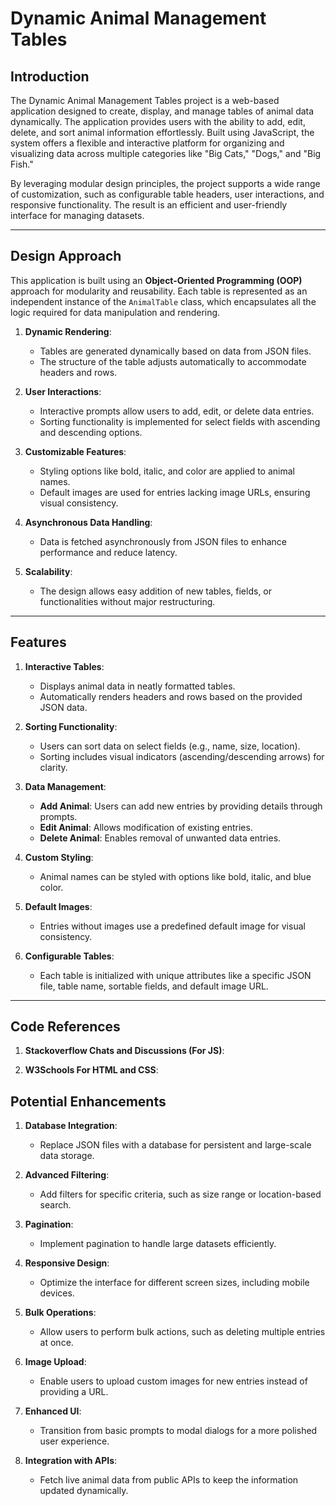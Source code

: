

# **Dynamic Animal Management Tables**

## **Introduction**
The Dynamic Animal Management Tables project is a web-based application designed to create, display, and manage tables of animal data dynamically. The application provides users with the ability to add, edit, delete, and sort animal information effortlessly. Built using JavaScript, the system offers a flexible and interactive platform for organizing and visualizing data across multiple categories like "Big Cats," "Dogs," and "Big Fish."

By leveraging modular design principles, the project supports a wide range of customization, such as configurable table headers, user interactions, and responsive functionality. The result is an efficient and user-friendly interface for managing datasets.

---

## **Design Approach**
This application is built using an **Object-Oriented Programming (OOP)** approach for modularity and reusability. Each table is represented as an independent instance of the `AnimalTable` class, which encapsulates all the logic required for data manipulation and rendering.

1. **Dynamic Rendering**: 
   - Tables are generated dynamically based on data from JSON files.
   - The structure of the table adjusts automatically to accommodate headers and rows.

2. **User Interactions**: 
   - Interactive prompts allow users to add, edit, or delete data entries.
   - Sorting functionality is implemented for select fields with ascending and descending options.

3. **Customizable Features**:
   - Styling options like bold, italic, and color are applied to animal names.
   - Default images are used for entries lacking image URLs, ensuring visual consistency.

4. **Asynchronous Data Handling**:
   - Data is fetched asynchronously from JSON files to enhance performance and reduce latency.

5. **Scalability**:
   - The design allows easy addition of new tables, fields, or functionalities without major restructuring.

---

## **Features**
1. **Interactive Tables**:
   - Displays animal data in neatly formatted tables.
   - Automatically renders headers and rows based on the provided JSON data.

2. **Sorting Functionality**:
   - Users can sort data on select fields (e.g., name, size, location).
   - Sorting includes visual indicators (ascending/descending arrows) for clarity.

3. **Data Management**:
   - **Add Animal**: Users can add new entries by providing details through prompts.
   - **Edit Animal**: Allows modification of existing entries.
   - **Delete Animal**: Enables removal of unwanted data entries.

4. **Custom Styling**:
   - Animal names can be styled with options like bold, italic, and blue color.

5. **Default Images**:
   - Entries without images use a predefined default image for visual consistency.

6. **Configurable Tables**:
   - Each table is initialized with unique attributes like a specific JSON file, table name, sortable fields, and default image URL.

---
## **Code References**

1. **Stackoverflow Chats and Discussions (For JS)**:
   

2. **W3Schools For HTML and CSS**:
   






## **Potential Enhancements**
1. **Database Integration**:
   - Replace JSON files with a database for persistent and large-scale data storage.

2. **Advanced Filtering**:
   - Add filters for specific criteria, such as size range or location-based search.

3. **Pagination**:
   - Implement pagination to handle large datasets efficiently.

4. **Responsive Design**:
   - Optimize the interface for different screen sizes, including mobile devices.

5. **Bulk Operations**:
   - Allow users to perform bulk actions, such as deleting multiple entries at once.

6. **Image Upload**:
   - Enable users to upload custom images for new entries instead of providing a URL.

7. **Enhanced UI**:
   - Transition from basic prompts to modal dialogs for a more polished user experience.

8. **Integration with APIs**:
   - Fetch live animal data from public APIs to keep the information updated dynamically.


